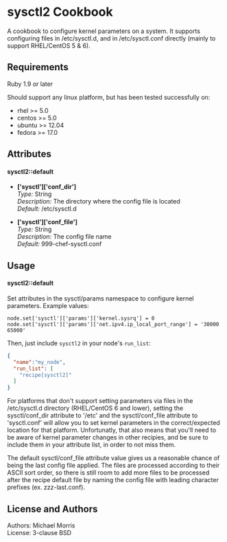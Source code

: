 sysctl2 Cookbook
====================
A cookbook to configure kernel parameters on a system.  It supports configuring files in /etc/sysctl.d, and in /etc/sysctl.conf directly (mainly to support RHEL/CentOS 5 & 6).

Requirements
------------
Ruby 1.9 or later

Should support any linux platform, but has been tested successfully on:

  - rhel >= 5.0
  - centos >= 5.0
  - ubuntu >= 12.04
  - fedora >= 17.0

Attributes
----------

#### sysctl2::default

*  **['sysctl']['conf\_dir']**  
    _Type:_ String  
    _Description:_ The directory where the config file is located  
    _Default:_ /etc/sysctl.d

*  **['sysctl']['conf\_file']**  
    _Type:_ String  
    _Description:_ The config file name  
    _Default:_ 999-chef-sysctl.conf

Usage
-----

#### sysctl2::default

Set attributes in the sysctl/params namespace to configure kernel parameters.  Example values:

    node.set['sysctl']['params']['kernel.sysrq'] = 0
    node.set['sysctl']['params']['net.ipv4.ip_local_port_range'] = '30000 65000'

Then, just include `sysctl2` in your node's `run_list`:

```json
{
  "name":"my_node",
  "run_list": [
    "recipe[sysctl2]"
  ]
}
```

For platforms that don't support setting parameters via files in the /etc/sysctl.d directory (RHEL/CentOS 6 and lower), setting the sysctl/conf\_dir attribute to '/etc' and the sysctl/conf\_file attribute to 'sysctl.conf' will allow you to set kernel parameters in the correct/expected location for that platform.  Unfortunatly, that also means that you'll need to be aware of kernel parameter changes in other recipies, and be sure to include them in your attribute list, in order to not miss them.

The default sysctl/conf\_file attribute value gives us a reasonable chance of being the last config file applied.  The files are processed according to their ASCII sort order, so there is still room to add more files to be processed after the recipe default file by naming the config file with leading character prefixes (ex. zzz-last.conf).

License and Authors
-------------------

Authors: Michael Morris  
License: 3-clause BSD
